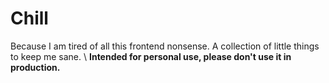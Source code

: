 # Chill
Because I am tired of all this frontend nonsense.
A collection of little things to keep me sane.
\\
__Intended for personal use, please don't use it in production.__
